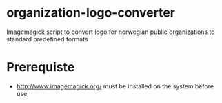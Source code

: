 # organization-logo-converter
Imagemagick script to convert logo for norwegian public organizations to standard predefined formats



# Prerequiste 

- http://www.imagemagick.org/ must be installed on the system before use


